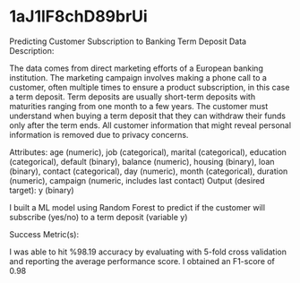 # 1aJ1lF8chD89brUi
Predicting Customer Subscription to Banking Term Deposit 
Data Description:

The data comes from direct marketing efforts of a European banking institution. The marketing campaign involves making a phone call to a customer, often multiple times to ensure a product subscription, in this case a term deposit. Term deposits are usually short-term deposits with maturities ranging from one month to a few years. The customer must understand when buying a term deposit that they can withdraw their funds only after the term ends. All customer information that might reveal personal information is removed due to privacy concerns.

Attributes: age (numeric), job (categorical), marital (categorical), education (categorical), default (binary), balance (numeric), housing (binary), loan (binary), contact (categorical),
day (numeric), month (categorical), duration (numeric), campaign (numeric, includes last contact)
Output (desired target): y (binary)

I built a ML model using Random Forest to predict if the customer will subscribe (yes/no) to a term deposit (variable y)

Success Metric(s):

I was able to hit %98.19 accuracy by evaluating with 5-fold cross validation and reporting the average performance score.
I obtained an F1-score of 0.98



